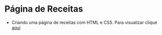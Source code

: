 <h1>Página de Receitas</h1>

- Criando uma página de receitas com HTML e CSS. Para visualizar clique <a href="git@github.com:and-phillips/portifolio.git">aqui</a>

